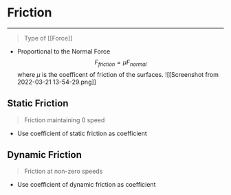 # Friction
---
> Type of [[Force]]
- Proportional to the Normal Force
$$F_{friction}=\mu F_{normal}$$
where $\mu$ is the coefficent of friction of the surfaces.
![[Screenshot from 2022-03-21 13-54-29.png]]
## Static Friction
> Friction maintaining 0 speed
- Use coefficient of static friction as coefficient
## Dynamic Friction
> Friction at non-zero speeds
- Use coefficient of dynamic friction as coefficient